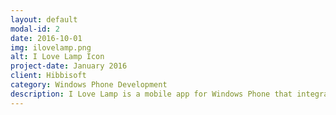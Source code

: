 ```yaml
---
layout: default
modal-id: 2
date: 2016-10-01
img: ilovelamp.png
alt: I Love Lamp Icon
project-date: January 2016
client: Hibbisoft
category: Windows Phone Development
description: I Love Lamp is a mobile app for Windows Phone that integrates with Tellstick .NET from Telldus Technologies AB. It lets the user turn on your lights and control your blinds. It is also possible to monitor different sensors around your house. It makes your house smarter with functions like turning a lamp on with NFC. It is available in the Windows Store.
---
```


